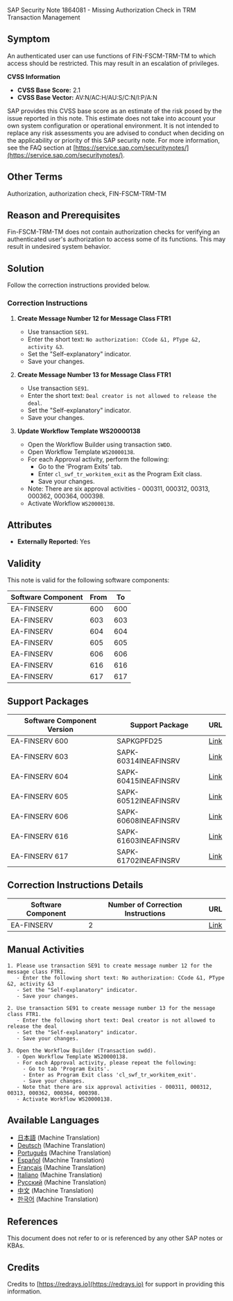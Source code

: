 SAP Security Note 1864081 - Missing Authorization Check in TRM Transaction Management

## Symptom

An authenticated user can use functions of FIN-FSCM-TRM-TM to which access should be restricted. This may result in an escalation of privileges.

**CVSS Information**

- **CVSS Base Score:** 2.1
- **CVSS Base Vector:** AV:N/AC:H/AU:S/C:N/I:P/A:N

SAP provides this CVSS base score as an estimate of the risk posed by the issue reported in this note. This estimate does not take into account your own system configuration or operational environment. It is not intended to replace any risk assessments you are advised to conduct when deciding on the applicability or priority of this SAP security note. For more information, see the FAQ section at [https://service.sap.com/securitynotes/](https://service.sap.com/securitynotes/).

## Other Terms

Authorization, authorization check, FIN-FSCM-TRM-TM

## Reason and Prerequisites

Fin-FSCM-TRM-TM does not contain authorization checks for verifying an authenticated user's authorization to access some of its functions. This may result in undesired system behavior.

## Solution

Follow the correction instructions provided below.

### Correction Instructions

1. **Create Message Number 12 for Message Class FTR1**
   - Use transaction `SE91`.
   - Enter the short text: `No authorization: CCode &1, PType &2, activity &3`.
   - Set the "Self-explanatory" indicator.
   - Save your changes.

2. **Create Message Number 13 for Message Class FTR1**
   - Use transaction `SE91`.
   - Enter the short text: `Deal creator is not allowed to release the deal`.
   - Set the "Self-explanatory" indicator.
   - Save your changes.

3. **Update Workflow Template WS20000138**
   - Open the Workflow Builder using transaction `SWDD`.
   - Open Workflow Template `WS20000138`.
   - For each Approval activity, perform the following:
     - Go to the 'Program Exits' tab.
     - Enter `cl_swf_tr_workitem_exit` as the Program Exit class.
     - Save your changes.
   - Note: There are six approval activities - 000311, 000312, 00313, 000362, 000364, 000398.
   - Activate Workflow `WS20000138`.

## Attributes

- **Externally Reported:** Yes

## Validity

This note is valid for the following software components:

| Software Component | From | To |
|--------------------|------|----|
| EA-FINSERV         | 600  | 600|
| EA-FINSERV         | 603  | 603|
| EA-FINSERV         | 604  | 604|
| EA-FINSERV         | 605  | 605|
| EA-FINSERV         | 606  | 606|
| EA-FINSERV         | 616  | 616|
| EA-FINSERV         | 617  | 617|

## Support Packages

| Software Component Version | Support Package                         | URL                                                                                     |
|----------------------------|----------------------------------------|-----------------------------------------------------------------------------------------|
| EA-FINSERV 600             | SAPKGPFD25                             | [Link](https://me.sap.com/supportpackage/SAPKGPFD25)                                   |
| EA-FINSERV 603             | SAPK-60314INEAFINSRV                   | [Link](https://me.sap.com/supportpackage/SAPK-60314INEAFINSRV)                         |
| EA-FINSERV 604             | SAPK-60415INEAFINSRV                   | [Link](https://me.sap.com/supportpackage/SAPK-60415INEAFINSRV)                         |
| EA-FINSERV 605             | SAPK-60512INEAFINSRV                   | [Link](https://me.sap.com/supportpackage/SAPK-60512INEAFINSRV)                         |
| EA-FINSERV 606             | SAPK-60608INEAFINSRV                   | [Link](https://me.sap.com/supportpackage/SAPK-60608INEAFINSRV)                         |
| EA-FINSERV 616             | SAPK-61603INEAFINSRV                   | [Link](https://me.sap.com/supportpackage/SAPK-61603INEAFINSRV)                         |
| EA-FINSERV 617             | SAPK-61702INEAFINSRV                   | [Link](https://me.sap.com/supportpackage/SAPK-61702INEAFINSRV)                         |

## Correction Instructions Details

| Software Component | Number of Correction Instructions | URL                                                                  |
|--------------------|-----------------------------------|----------------------------------------------------------------------|
| EA-FINSERV         | 2                                 | [Link](https://me.sap.com/corrins/0001864081/201)                    |

## Manual Activities

```plaintext
1. Please use transaction SE91 to create message number 12 for the message class FTR1.
   - Enter the following short text: No authorization: CCode &1, PType &2, activity &3
   - Set the "Self-explanatory" indicator.
   - Save your changes.

2. Use transaction SE91 to create message number 13 for the message class FTR1.
   - Enter the following short text: Deal creator is not allowed to release the deal
   - Set the "Self-explanatory" indicator.
   - Save your changes.

3. Open the Workflow Builder (Transaction swdd).
   - Open Workflow Template WS20000138.
   - For each Approval activity, please repeat the following:
     - Go to tab 'Program Exits'.
     - Enter as Program Exit class 'cl_swf_tr_workitem_exit'.
     - Save your changes.
   - Note that there are six approval activities - 000311, 000312, 00313, 000362, 000364, 000398.
   - Activate Workflow WS20000138.
```

## Available Languages

- [日本語](https://me.sap.com/notes/0001864081/J) (Machine Translation)
- [Deutsch](https://me.sap.com/notes/0001864081/D) (Machine Translation)
- [Português](https://me.sap.com/notes/0001864081/P) (Machine Translation)
- [Español](https://me.sap.com/notes/0001864081/S) (Machine Translation)
- [Français](https://me.sap.com/notes/0001864081/F) (Machine Translation)
- [Italiano](https://me.sap.com/notes/0001864081/I) (Machine Translation)
- [Русский](https://me.sap.com/notes/0001864081/R) (Machine Translation)
- [中文](https://me.sap.com/notes/0001864081/1) (Machine Translation)
- [한국어](https://me.sap.com/notes/0001864081/3) (Machine Translation)

## References

This document does not refer to or is referenced by any other SAP notes or KBAs.

## Credits

Credits to [https://redrays.io](https://redrays.io) for support in providing this information.